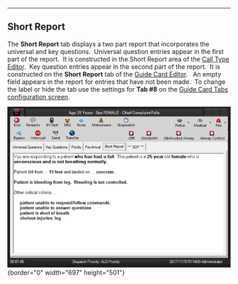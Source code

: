   ------------------
  **Short Report**
  ------------------

The **Short Report** tab displays a two part report that incorporates
the universal and key questions.  Universal question entries appear in
the first part of the report.  It is constructed in the Short Report
area of the [Call Type Editor](Available%20Call%20Types%20Editor.htm). 
Key question entries appear in the second part of the report.  It is
constructed on the **Short Report** tab of the [Guide Card
Editor](Guide%20Card%20Editor.htm).   An empty field appears in the
report for entries that have not been made.  To change the label or hide
the tab use the settings for **Tab #8** on the [Guide Card Tabs
configuration screen](Guide%20Card%20Tabs%20Settings.htm).

![](Short%20Report_files/image001.png){border="0" width="697"
height="501"}
